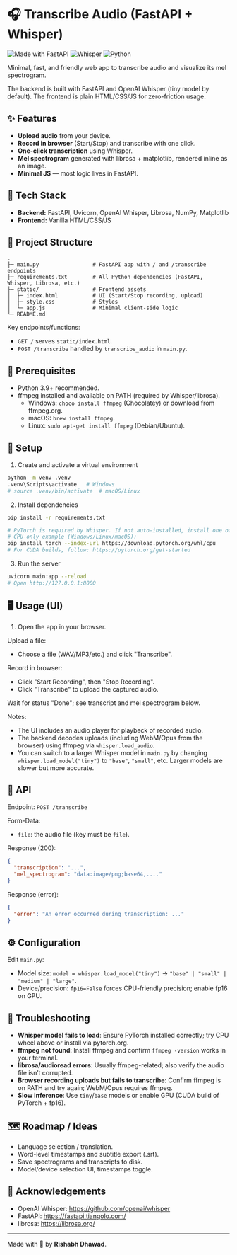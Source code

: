 # 🎧 Transcribe Audio (FastAPI + Whisper)

![Made with FastAPI](https://img.shields.io/badge/FastAPI-0.11x-009688?logo=fastapi&logoColor=white)
![Whisper](https://img.shields.io/badge/Whisper-tiny-6E56CF)
![Python](https://img.shields.io/badge/Python-3.9%2B-3776AB?logo=python&logoColor=white)

Minimal, fast, and friendly web app to transcribe audio and visualize its mel spectrogram.

The backend is built with FastAPI and OpenAI Whisper (tiny model by default). The frontend is plain HTML/CSS/JS for zero-friction usage.

## ✨ Features

* **Upload audio** from your device.
* **Record in browser** (Start/Stop) and transcribe with one click.
* **One-click transcription** using Whisper.
* **Mel spectrogram** generated with librosa + matplotlib, rendered inline as an image.
* **Minimal JS** — most logic lives in FastAPI.

## 🧰 Tech Stack

* **Backend:** FastAPI, Uvicorn, OpenAI Whisper, Librosa, NumPy, Matplotlib
* **Frontend:** Vanilla HTML/CSS/JS

## 📁 Project Structure

```
.
├─ main.py                 # FastAPI app with / and /transcribe endpoints
├─ requirements.txt        # All Python dependencies (FastAPI, Whisper, Librosa, etc.)
├─ static/                 # Frontend assets
│  ├─ index.html           # UI (Start/Stop recording, upload)
│  ├─ style.css            # Styles
│  └─ app.js               # Minimal client-side logic
└─ README.md
```

Key endpoints/functions:

* `GET /` serves `static/index.html`.
* `POST /transcribe` handled by `transcribe_audio` in `main.py`.

## 🧩 Prerequisites

* Python 3.9+ recommended.
* ffmpeg installed and available on PATH (required by Whisper/librosa).
  - Windows: `choco install ffmpeg` (Chocolatey) or download from ffmpeg.org.
  - macOS: `brew install ffmpeg`.
  - Linux: `sudo apt-get install ffmpeg` (Debian/Ubuntu).

## 🚀 Setup

1) Create and activate a virtual environment

```bash
python -m venv .venv
.venv\Scripts\activate   # Windows
# source .venv/bin/activate  # macOS/Linux
```

2) Install dependencies

```bash
pip install -r requirements.txt

# PyTorch is required by Whisper. If not auto-installed, install one of:
# CPU-only example (Windows/Linux/macOS):
pip install torch --index-url https://download.pytorch.org/whl/cpu
# For CUDA builds, follow: https://pytorch.org/get-started
```

3) Run the server

```bash
uvicorn main:app --reload
# Open http://127.0.0.1:8000
```

## 🖥️ Usage (UI)

1. Open the app in your browser.

Upload a file:
* Choose a file (WAV/MP3/etc.) and click "Transcribe".

Record in browser:
* Click "Start Recording", then "Stop Recording".
* Click "Transcribe" to upload the captured audio.

Wait for status "Done"; see transcript and mel spectrogram below.

Notes:
* The UI includes an audio player for playback of recorded audio.
* The backend decodes uploads (including WebM/Opus from the browser) using ffmpeg via `whisper.load_audio`.
* You can switch to a larger Whisper model in `main.py` by changing `whisper.load_model("tiny")` to `"base"`, `"small"`, etc. Larger models are slower but more accurate.

## 🔌 API

Endpoint: `POST /transcribe`

Form-Data:
* `file`: the audio file (key must be `file`).

Response (200):

```json
{
  "transcription": "...",
  "mel_spectrogram": "data:image/png;base64,...."
}
```

Response (error):

```json
{
  "error": "An error occurred during transcription: ..."
}
```

## ⚙️ Configuration

Edit `main.py`:
* Model size: `model = whisper.load_model("tiny")` → `"base" | "small" | "medium" | "large"`.
* Device/precision: `fp16=False` forces CPU-friendly precision; enable fp16 on GPU.

## 🧯 Troubleshooting

* **Whisper model fails to load**: Ensure PyTorch installed correctly; try CPU wheel above or install via pytorch.org.
* **ffmpeg not found**: Install ffmpeg and confirm `ffmpeg -version` works in your terminal.
* **librosa/audioread errors**: Usually ffmpeg-related; also verify the audio file isn’t corrupted.
* **Browser recording uploads but fails to transcribe**: Confirm ffmpeg is on PATH and try again; WebM/Opus requires ffmpeg.
* **Slow inference**: Use `tiny`/`base` models or enable GPU (CUDA build of PyTorch + fp16).

## 🗺️ Roadmap / Ideas

* Language selection / translation.
* Word-level timestamps and subtitle export (.srt).
* Save spectrograms and transcripts to disk.
* Model/device selection UI, timestamps toggle.

## 🙏 Acknowledgements

* OpenAI Whisper: https://github.com/openai/whisper
* FastAPI: https://fastapi.tiangolo.com/
* librosa: https://librosa.org/

---

Made with 💖 by **Rishabh Dhawad**.